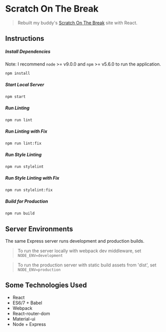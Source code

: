 # Scratch On The Break
> Rebuilt my buddy's [Scratch On The Break](https://scratchonthebreak.com/) site with React.

## Instructions

##### Install Dependencies
Note: I recommend `node` >= v9.0.0 and `npm` >= v5.6.0 to run the application.

```
npm install
```

##### Start Local Server
```
npm start
```

##### Run Linting
```
npm run lint
```

##### Run Linting with Fix
```
npm run lint:fix
```

##### Run Style Linting
```
npm run stylelint
```

##### Run Style Linting with Fix
```
npm run stylelint:fix
```

##### Build for Production
```
npm run build
```

## Server Environments
The same Express server runs development and production builds.

> To run the server locally with webpack dev middleware, set `NODE_ENV=development`

> To run the production server with static build assets from 'dist', set `NODE_ENV=production`

## Some Technologies Used
* React
* ES6/7 + Babel
* Webpack
* React-router-dom
* Material-ui
* Node + Express

